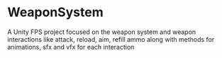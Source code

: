 # WeaponSystem
A Unity FPS project focused on the weapon system and weapon interactions like attack, reload, aim, refill ammo along with methods for animations, sfx and vfx for each interaction
